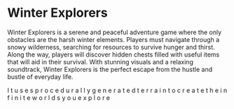 # Winter Explorers

Winter Explorers is a serene and peaceful adventure game where the only obstacles are the harsh winter elements. Players must navigate through a snowy wilderness, searching for resources to survive hunger and thirst. Along the way, players will discover hidden chests filled with useful items that will aid in their survival. With stunning visuals and a relaxing soundtrack, Winter Explorers is the perfect escape from the hustle and bustle of everyday life.

I t u s e s p r o c e d u r a l l y g e n e r a t e d t e r r a i n t o c r e a t e t h e i n f i n i t e w o r l d s y o u e x p l o r e
